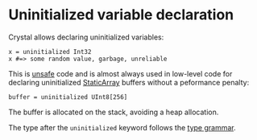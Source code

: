 # Uninitialized variable declaration

Crystal allows declaring uninitialized variables:

```crystal
x = uninitialized Int32
x #=> some random value, garbage, unreliable
```

This is [unsafe](unsafe.html) code and is almost always used in low-level code for declaring uninitialized [StaticArray](http://crystal-lang.org/api/StaticArray.html) buffers without a peformance penalty:

```crystal
buffer = uninitialized UInt8[256]
```

The buffer is allocated on the stack, avoiding a heap allocation.

The type after the `uninitialized` keyword follows the [type grammar](type_grammar.html).

